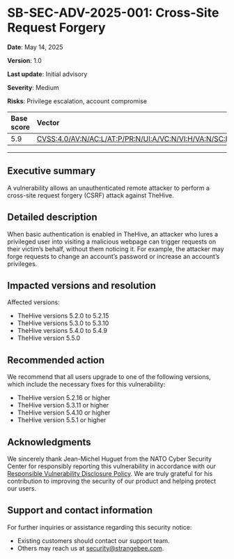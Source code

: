 # SB-SEC-ADV-2025-001: Cross-Site Request Forgery

**Date**: May 14, 2025

**Version**: 1.0

**Last update**: Initial advisory

**Severity**: Medium

**Risks**: Privilege escalation, account compromise

| Base score  | Vector          |
| :--------------- |:---------------|
| 5.9  | [CVSS:4.0/AV:N/AC:L/AT:P/PR:N/UI:A/VC:N/VI:H/VA:N/SC:N/SI:N/SA:N](https://www.first.org/cvss/calculator/4-0#CVSS:4.0/AV:N/AC:L/AT:P/PR:N/UI:A/VC:N/VI:H/VA:N/SC:N/SI:N/SA:N) |

---

## Executive summary

A vulnerability allows an unauthenticated remote attacker to perform a cross-site request forgery (CSRF) attack against TheHive.

## Detailed description

When basic authentication is enabled in TheHive, an attacker who lures a privileged user into visiting a malicious webpage can trigger requests on their victim’s behalf, without them noticing it. For example, the attacker may forge requests to change an account’s password or increase an account’s privileges.

## Impacted versions and resolution

Affected versions:

* TheHive versions 5.2.0 to 5.2.15
* TheHive versions 5.3.0 to 5.3.10
* TheHive versions 5.4.0 to 5.4.9
* TheHive version 5.5.0

## Recommended action

We recommend that all users upgrade to one of the following versions, which include the necessary fixes for this vulnerability:

* TheHive version 5.2.16 or higher
* TheHive version 5.3.11 or higher
* TheHive version 5.4.10 or higher
* TheHive version 5.5.1 or higher

## Acknowledgments

We sincerely thank Jean-Michel Huguet from the NATO Cyber Security Center for responsibly reporting this
vulnerability in accordance with our [Responsible Vulnerability Disclosure Policy](https://github.com/StrangeBeeCorp/Security/blob/main/Policies/Vulnerability%20Disclosure%20policy.md). We are truly grateful for his contribution to improving the security of our product and helping protect our users.

## Support and contact information

For further inquiries or assistance regarding this security notice:

* Existing customers should contact our support team.
* Others may reach us at security@strangebee.com.